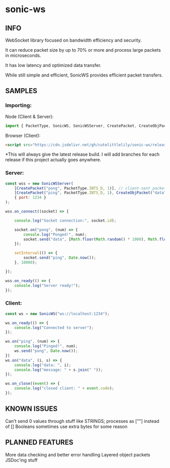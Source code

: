 # sonic-ws

## INFO

WebSocket library focused on bandwidth efficiency and security.

It can reduce packet size by up to 70% or more and process large packets in microseconds.

It has low latency and optimized data transfer.

While still simple and efficient, SonicWS provides efficient packet transfers.

## SAMPLES

### Importing:
Node (Client & Server):
```js
import { PacketType, SonicWS, SonicWSServer, CreatePacket, CreateObjPacket } from "sonic-ws";
```
Browser (Client):
```html
<script src="https://cdn.jsdelivr.net/gh/cutelittlelily/sonic-ws/release/SonicWS_bundle.js"></script>
```
*This will always give the latest release build. I will add branches for each release if this project actually goes anywhere.

### Server:
```js
const wss = new SonicWSServer(
    [CreatePacket("pong", PacketType.INTS_D, 1)], // client-sent packets
    [CreatePacket("ping", PacketType.INTS_D, 1), CreateObjPacket("data", [PacketType.INTS_A, PacketTypes.STRING], [2, 3])], // server-sent packets
    { port: 1234 }
);

wss.on_connect((socket) => {

    console.log("Socket connection:", socket.id);

    socket.on("pong", (num) => {
        console.log("Ponged!", num);
        socket.send("data", [Math.floor(Math.random() * 1000), Math.floor(Math.random() * 1000)], ["hello", "from", "server"]);
    });

    setInterval(() => {
        socket.send("ping", Date.now());
    }, 10000);

});

wss.on_ready(() => {
    console.log("Server ready!");
});
```

### Client:
```js
const ws = new SonicWS("ws://localhost:1234");

ws.on_ready(() => {
    console.log("Connected to server");
});

ws.on("ping", (num) => {
    console.log("Pinged!", num);
    ws.send("pong", Date.now());
})
ws.on("data", (i, s) => {
    console.log("data: ", i);
    console.log("message: " + s.join(" "));
});

ws.on_close((event) => {
    console.log("closed client: " + event.code);
});
```

## KNOWN ISSUES

Can't send 0 values through stuff like STRINGS; processes as [""] instead of []
Booleans sometimes use extra bytes for some reason

## PLANNED FEATURES

More data checking and better error handling
Layered object packets
JSDoc'ing stuff